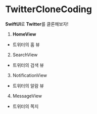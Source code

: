 # TwitterCloneCoding
**SwiftUI**로 **Twitter**를 클론해보자!

1. **HomeView**
 - 트위터의 홈 뷰


2. SearchView
 - 트위터의 검색 뷰


3. NotificationView
 - 트위터의 알람 뷰
 
 
4. MessageView
 - 트위터의 쪽지
 
 
 
 
